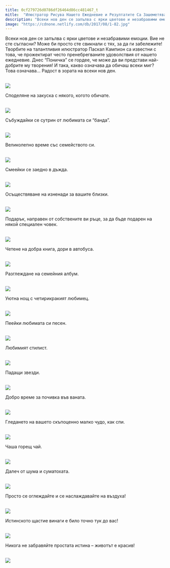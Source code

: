 ```yaml
---
title: 0cf279726d0786df26464d86cc481467_t
mitle:  "Илюстратор Рисува Нашето Ежедневие и Резултатите Са Зашеметяващи!"
description: "Всеки нов ден се запълва с ярки цветове и незабравими емоции. Вие не сте съгласни? Може би просто сте свикнали с тях, за да ги забележите! Творбите на талантливия илю�"
image: "https://cdnone.netlify.com/db/2017/08/1-82.jpg"
---
```


 <p>Всеки нов ден се запълва с ярки цветове и незабравими емоции. Вие не сте съгласни? Може би просто сте свикнали с тях, за да ги забележите! Творбите на талантливия илюстратор Паскал Кампион са известни с това, че прожектират често пренебрегваните удоволствия от нашето ежедневие. Днес “Поничка” се гордее, че може да ви представи най-добрите му творения! И така, какво означава да обичаш всеки миг? Това означава… Радост в зората на всеки нов ден.</p>      <p> <br/><img src="https://cdnone.netlify.com/db/2017/08/1-82.jpg"/><br/></p> <p>Споделяне на закуска с някого, когото обичате.</p> <p> <br/><img src="https://cdnone.netlify.com/db/2017/08/2-82.jpg"/><br/></p>      <p>Събуждайки се сутрин от любимата си “банда”.</p> <p> <br/><img src="https://cdnone.netlify.com/db/2017/08/3-86.jpg"/><br/></p> <p>Великолепно време със семейството си.</p> <p> <br/><img src="https://cdnone.netlify.com/db/2017/08/4-79.jpg"/><br/></p>      <p>Смеейки се заедно в дъжда.</p> <p> <br/><img src="https://cdnone.netlify.com/db/2017/08/5-79.jpg"/><br/></p> <p>Осъществяване на изненади за вашите близки.</p> <p> <br/><img src="https://cdnone.netlify.com/db/2017/08/6-83.jpg"/><br/></p> <p>Подарък, направен от собствените ви ръце, за да бъде подарен на някой специален човек.</p> <p> <br/><img src="https://cdnone.netlify.com/db/2017/08/7-80.jpg"/><br/></p>      <p>Четене на добра книга, дори в автобуса.</p> <p> <br/><img src="https://cdnone.netlify.com/db/2017/08/8-84.jpg"/><br/></p> <p>Разглеждане на семейния албум.</p> <p> <br/><img src="https://cdnone.netlify.com/db/2017/08/9-80.jpg"/><br/></p>      <p>Уютна нощ с четирикракият любимец.</p> <p> <br/><img src="https://cdnone.netlify.com/db/2017/08/10-71.jpg"/><br/></p> <p>Пеейки любимата си песен.</p> <p> <br/><img src="https://cdnone.netlify.com/db/2017/08/11-70.jpg"/><br/></p> <p>Любимият стилист.</p> <p> <br/><img src="https://cdnone.netlify.com/db/2017/08/12-69.jpg"/><br/></p> <p>Падащи звезди.</p> <p> <br/><img src="https://cdnone.netlify.com/db/2017/08/13-64.jpg"/><br/></p> <p>Добро време за почивка във ваната.</p> <p> <br/><img src="https://cdnone.netlify.com/db/2017/08/14-64.jpg"/><br/></p> <p>Гледането на вашето скъпоценно малко чудо, как спи.</p> <p> <br/><img src="https://cdnone.netlify.com/db/2017/08/15-62.jpg"/><br/></p> <p>Чаша горещ чай.</p> <p> <br/><img src="https://cdnone.netlify.com/db/2017/08/16-57.jpg"/><br/></p> <p>Далеч от шума и суматохата.</p> <p> <br/><img src="https://cdnone.netlify.com/db/2017/08/17-52.jpg"/><br/></p> <p>Просто се оглеждайте и се наслаждавайте на въздуха!</p> <p> <br/><img src="https://cdnone.netlify.com/db/2017/08/18-50.jpg"/><br/></p> <p>Истинското щастие винаги е било точно тук до вас!</p> <p> <br/><img src="https://cdnone.netlify.com/db/2017/08/19-44.jpg"/><br/></p> <p>Никога не забравяйте простата истина – животът е красив!</p> <p> <br/><img src="https://cdnone.netlify.com/db/2017/08/20-40.jpg"/><br/></p>       